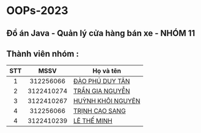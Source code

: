 # OOPs-2023

## Đồ án Java - Quản lý cửa hàng bán xe - NHÓM 11

## Thành viên nhóm :

| STT |    MSSV    | Họ và tên                                                                   |
| :-: | :--------: | --------------------------------------------------------------------------- |
|  1  | 312256066  | [ĐÀO PHÚ DUY TÂN ](https://www.facebook.com/profile.php?id=100011763007527) |
|  2  | 3122410274 | [TRẦN GIA NGUYỄN ](https://www.facebook.com/RemChanCute/)                   |
|  3  | 3122410267 | [HUỲNH KHÔI NGUYÊN ](https://www.facebook.com/nguyen.huynhkhoi.6921)        |
|  4  | 312256066  | [TRỊNH CAO SANG ](https://www.facebook.com/sang.trinhcao.79)                |
|  4  | 3122410239 | [LÊ THẾ MINH ](https://www.facebook.com/minh.lethe.186590)                  |
